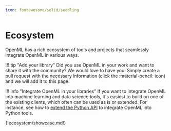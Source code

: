 ```yaml
---
icon: fontawesome/solid/seedling
---
```


# Ecosystem

OpenML has a rich ecosystem of tools and projects that seamlessly integrate OpenML in various ways. 

!!! tip "Add your library"
    Did you use OpenML in your work and want to share it with the community? We would love to have you!
    Simply create a pull request with the necessary information (click the :material-pencil: icon) and we will add it to this page.

!!! info "Integrate OpenML in your libraries"
    If you want to integrate OpenML into machine learning and data science tools, it's easiest to build on one of the existing clients, 
    which often can be used as is or extended. For instance, see how to [extend the Python API](./Python_extensions.md) to integrate OpenML into Python tools. 

{!ecosystem/showcase.md!}